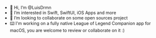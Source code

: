 - 👋 Hi, I’m @LuisDrmn
- 👀 I’m interested in Swift, SwiftUI, iOS Apps and more
- 💞️ I’m looking to collaborate on some open sources project
- ⌨️ I'm working on a fully native League of Legend Companion app for macOS, you are welcome to review or collaborate on it :)

<!---
LuisDrmn/LuisDrmn is a ✨ special ✨ repository because its `README.md` (this file) appears on your GitHub profile.
You can click the Preview link to take a look at your changes.
--->
